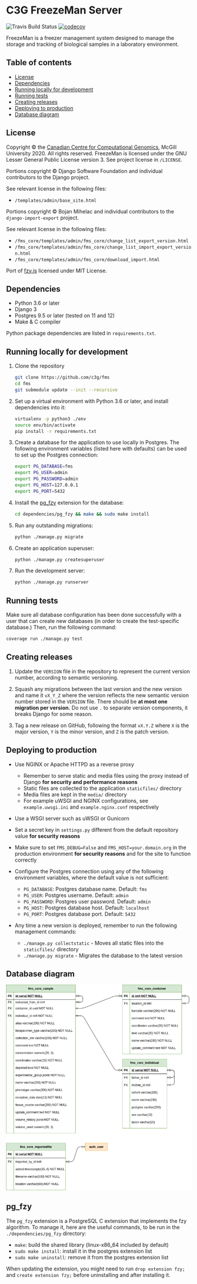 # C3G FreezeMan Server

![Travis Build Status](https://api.travis-ci.com/c3g/freezeman_server.svg?branch=master)
[![codecov](https://codecov.io/gh/c3g/freezeman_server/branch/master/graph/badge.svg)](https://codecov.io/gh/c3g/freezeman_server)

FreezeMan is a freezer management system designed to manage the storage and 
tracking of biological samples in a laboratory environment.

## Table of contents

  * [License](#license)
  * [Dependencies](#dependencies)
  * [Running locally for development](#running-locally-for-development)
  * [Running tests](#running-tests)
  * [Creating releases](#creating-releases)
  * [Deploying to production](#deploying-to-production)
  * [Database diagram](#database-diagram)

## License

Copyright &copy; the 
[Canadian Centre for Computational Genomics](http://www.computationalgenomics.ca/), 
McGill University 2020. All rights reserved. FreezeMan is licensed under the 
GNU Lesser General Public License version 3. See project license in `/LICENSE`. 

Portions copyright &copy; Django Software Foundation and individual
contributors to the Django project.

See relevant license in the following files:

  * `/templates/admin/base_site.html`

Portions copyright &copy; Bojan Mihelac and individual contributors to the 
`django-import-export` project.

See relevant license in the following files:

  * `/fms_core/templates/admin/fms_core/change_list_export_version.html`
  * `/fms_core/templates/admin/fms_core/change_list_import_export_version.html`
  * `/fms_core/templates/admin/fms_core/download_import.html`

Port of [fzy.js](https://github.com/jhawthorn/fzy.js) licensed under MIT License.

## Dependencies

  * Python 3.6 or later
  * Django 3
  * Postgres 9.5 or later (tested on 11 and 12)
  * Make & C compiler
  
Python package dependencies are listed in `requirements.txt`.
  
## Running locally for development

  1. Clone the repository
  
     ```bash
     git clone https://github.com/c3g/fms
     cd fms
     git submodule update --init --recursive
     ```
  
  2. Set up a virtual environment with Python 3.6 or later, and install 
     dependencies into it:
     
     ```bash
     virtualenv -p python3 ./env
     source env/bin/activate
     pip install -r requirements.txt
     ```
     
  3. Create a database for the application to use locally in Postgres. The
     following environment variables (listed here with defaults) can be used
     to set up the Postgres connection:
     
     ```bash
     export PG_DATABASE=fms
     export PG_USER=admin
     export PG_PASSWORD=admin
     export PG_HOST=127.0.0.1
     export PG_PORT=5432
     ```
     
  4. Install the [pg_fzy](#pg_fzy) extension for the database:
  
     ```bash
     cd dependencies/pg_fzy && make && sudo make install
     ```
    
  5. Run any outstanding migrations:
  
     ```bash
     python ./manage.py migrate
     ```
    
  6. Create an application superuser:
  
     ```bash
     python ./manage.py createsuperuser
     ```
    
  7. Run the development server:
  
     ```bash
     python ./manage.py runserver
     ```
     
## Running tests

Make sure all database configuration has been done successfully with a user
that can create new databases (in order to create the test-specific database.)
Then, run the following command:

```bash
coverage run ./manage.py test
```

## Creating releases

  1. Update the `VERSION` file in the repository to represent the current
     version number, according to semantic versioning.
     
  2. Squash any migrations between the last version and the new version and
     name it `vX_Y_Z` where the version reflects the new semantic version
     number stored in the `VERSION` file. There should be **at most one
     migration per version.** Do not use `.` to separate version components,
     it breaks Django for some reason.
     
  3. Tag a new release on GitHub, following the format `vX.Y.Z` where `X` is
     the major version, `Y` is the minor version, and `Z` is the patch version.

## Deploying to production

  * Use NGINX or Apache HTTPD as a reverse proxy
    * Remember to serve static and media files using the proxy instead of
      Django **for security and performance reasons**
    * Static files are collected to the application `staticfiles/` directory
    * Media files are kept in the `media/` directory
    * For example uWSGI and NGINX configurations, see `example.uwsgi.ini` and
      `example.nginx.conf` respectively
  
  * Use a WSGI server such as uWSGI or Gunicorn
  
  * Set a secret key in `settings.py` different from the default repository
    value **for security reasons**
  
  * Make sure to set `FMS_DEBUG=False` and `FMS_HOST=your.domain.org` in the
    production environment **for security reasons** and for the site to 
    function correctly
    
  * Configure the Postgres connection using any of the following environment
    variables, where the default value is not sufficient:
    
    * `PG_DATABASE`: Postgres database name. Default: `fms`
    * `PG_USER`: Postgres username. Default: `admin`
    * `PG_PASSWORD`: Postgres user password. Default: `admin`
    * `PG_HOST`: Postgres database host. Default: `localhost`
    * `PG_PORT`: Postgres database port. Default: `5432`
    
  * Any time a new version is deployed, remember to run the following
    management commands:
    
    * `./manage.py collectstatic` - Moves all static files into the
      `staticfiles/` directory
    * `./manage.py migrate` - Migrates the database to the latest version
    

## Database diagram

![Database Schema Diagram](docs/fms_database_diagram.png)


## pg_fzy

The `pg_fzy` extension is a PostgreSQL C extension that implements the fzy
algorithm. To manage it, here are the useful commands, to be run in the
`./dependencies/pg_fzy` directory:

 - `make`: build the shared library (linux-x86_64 included by default)
 - `sudo make install`: install it in the postgres extension list
 - `sudo make uninstall`: remove it from the postgres extension list

When updating the extension, you might need to run `drop extension fzy;` and
`create extension fzy;` before uninstalling and after installing it.
